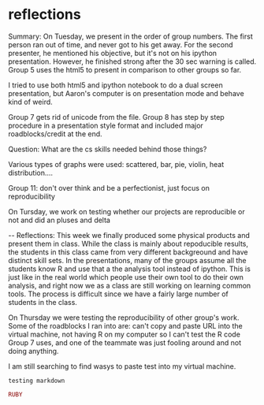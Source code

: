 reflections
===========
Summary:
On Tuesday, we present in the order of group numbers.
The first person ran out of time, and never got to his get away.
For the second presenter, he mentioned his objective, but it's not on his ipython presentation.
However, he finished strong after the 30 sec warning is called. 
Group 5 uses the html5 to present in comparison to other groups so far.

I tried to use both html5 and ipython notebook to do a dual screen presentation, but Aaron's computer is
on presentation mode and behave kind of weird.

Group 7 gets rid of unicode from the file.
Group 8 has step by step procedure in a presentation style format and included major roadblocks/credit at the end.

Question: What are the cs skills needed behind those things?

Various types of graphs were used: scattered, bar, pie, violin, heat distribution....

Group 11: don't over think and be a perfectionist, just focus on reproducibility

On Tursday, we work on testing whether our projects are reproducible or not and did an pluses and delta

--
Reflections:
This week we finally produced some physical products and present them in class.
While the class is mainly about repoducible results, the students in this class came from 
very different backgreound and have distinct skill sets.
In the presentations, many of the groups assume all the students know R and use that a the analysis tool instead of ipython.
This is just like in the real world which people use their own tool to do their own analysis,
and right now we as a class are still working on learning common tools.
The process is difficult since we have a fairly large number of students in the class.

On Thursday we were testing the reproducibility of other group's work.
Some of the roadblocks I ran into are: can't copy and paste URL into the virtual machine, 
not having R on my computer so I can't test the R code Group 7 uses, and
one of the teammate was just fooling around and not doing anything.

I am still searching to find wasys to paste test into my virtual machine.

```
testing markdown
```

```ruby
RUBY
```

